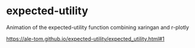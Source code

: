 # expected-utility
Animation of the expected-utility function combining xaringan and r-plotly

https://ale-tom.github.io/expected-utility/expected_utility.html#1
